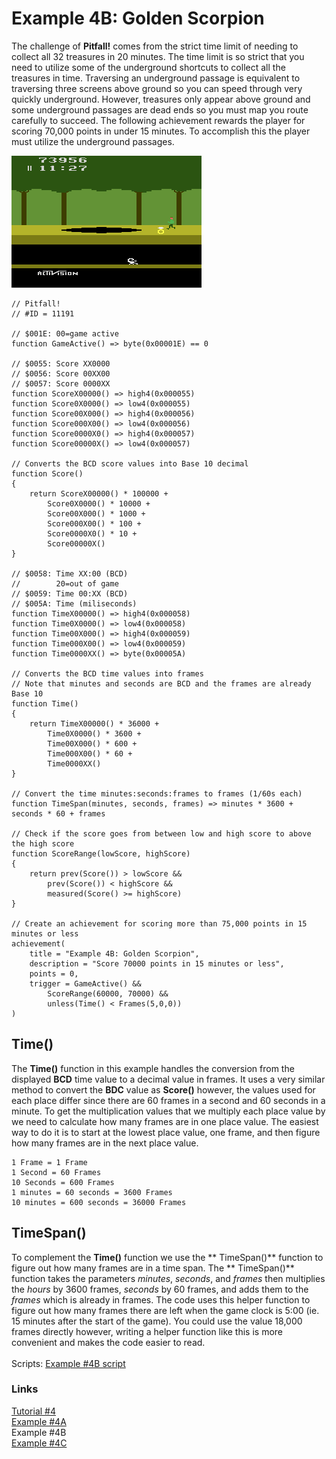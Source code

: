 # Example 4B: Golden Scorpion
The challenge of **Pitfall!** comes from the strict time limit of needing to collect all 32 treasures in 20 minutes.  The time limit is so strict that you need to utilize some of the underground shortcuts to collect all the treasures in time.  Traversing an underground passage is equivalent to traversing three screens above ground so you can speed through very quickly underground. However, treasures only appear above ground and some underground passages are dead ends so you must map you route carefully to succeed. The following achievement rewards the player for scoring 70,000 points in under 15 minutes.  To accomplish this the player must utilize the underground passages.
 
![Pitfall Harry about to pickup a diamond ring](Pitfall_Golden_Scorpion.png)
```
// Pitfall!
// #ID = 11191

// $001E: 00=game active
function GameActive() => byte(0x00001E) == 0

// $0055: Score XX0000
// $0056: Score 00XX00
// $0057: Score 0000XX
function ScoreX00000() => high4(0x000055)
function Score0X0000() => low4(0x000055)
function Score00X000() => high4(0x000056)
function Score000X00() => low4(0x000056)
function Score0000X0() => high4(0x000057)
function Score00000X() => low4(0x000057)

// Converts the BCD score values into Base 10 decimal
function Score()
{
    return ScoreX00000() * 100000 +
        Score0X0000() * 10000 +
        Score00X000() * 1000 +
        Score000X00() * 100 +
        Score0000X0() * 10 +
        Score00000X()
}

// $0058: Time XX:00 (BCD)
//        20=out of game
// $0059: Time 00:XX (BCD)
// $005A: Time (miliseconds)
function TimeX00000() => high4(0x000058)
function Time0X0000() => low4(0x000058)
function Time00X000() => high4(0x000059)
function Time000X00() => low4(0x000059)
function Time0000XX() => byte(0x00005A)

// Converts the BCD time values into frames
// Note that minutes and seconds are BCD and the frames are already Base 10
function Time()
{
    return TimeX00000() * 36000 +
        Time0X0000() * 3600 +
        Time00X000() * 600 +
        Time000X00() * 60 +
        Time0000XX()
}

// Convert the time minutes:seconds:frames to frames (1/60s each)
function TimeSpan(minutes, seconds, frames) => minutes * 3600 + seconds * 60 + frames

// Check if the score goes from between low and high score to above the high score
function ScoreRange(lowScore, highScore)
{
    return prev(Score()) > lowScore &&
        prev(Score()) < highScore &&
        measured(Score() >= highScore)
}

// Create an achievement for scoring more than 75,000 points in 15 minutes or less
achievement(
    title = "Example 4B: Golden Scorpion", 
    description = "Score 70000 points in 15 minutes or less", 
    points = 0,
    trigger = GameActive() && 
        ScoreRange(60000, 70000) && 
        unless(Time() < Frames(5,0,0))
) 
```
## Time()
The **Time()** function in this example handles the conversion from the displayed **BCD** time value to a decimal value in frames.  It uses a very similar method to convert the **BDC** value as **Score()** however, the values used for each place differ since there are 60 frames in a second and 60 seconds in a minute.  To get the multiplication values that we multiply each place value by we need to calculate how many frames are in one place value.  The easiest way to do it is to start at the lowest place value, one frame, and then figure how many frames are in the next place value.
```
1 Frame = 1 Frame
1 Second = 60 Frames
10 Seconds = 600 Frames
1 minutes = 60 seconds = 3600 Frames
10 minutes = 600 seconds = 36000 Frames
```
## TimeSpan()
To complement the **Time()** function we use the ** TimeSpan()** function to figure out how many frames are in a time span. The ** TimeSpan()** function takes the parameters *minutes*, *seconds*, and *frames* then multiplies the *hours* by 3600 frames, *seconds* by 60 frames, and adds them to the *frames* which is already in frames.  The code uses this helper function to figure out how many frames there are left when the game clock is 5:00 (ie. 15 minutes after the start of the game).  You could use the value 18,000 frames directly however, writing a helper function like this is more convenient and makes the code easier to read.<br>
<br>
Scripts: [Example #4B script](Example_4B_Pitfall!.rascript) <br>
### Links
[Tutorial #4](readme.md) <br>
[Example #4A](Example_4A.md) <br>
Example #4B <br>
[Example #4C](Example_4C.md)